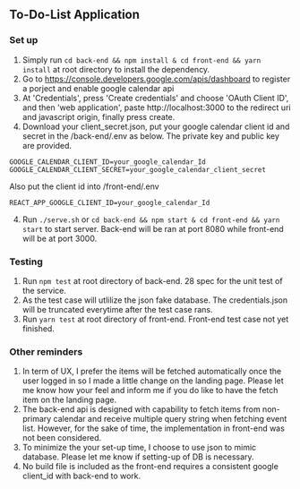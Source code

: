 ## To-Do-List Application ##

### Set up ###
1. Simply run ```cd back-end && npm install & cd front-end && yarn install``` at root directory to install the dependency.
2. Go to https://console.developers.google.com/apis/dashboard to register a porject and enable google calendar api
3. At 'Credentials', press 'Create credentials' and choose 'OAuth Client ID', and then 'web application', 
   paste http://localhost:3000 to the redirect uri and javascript origin, finally press create.
4. Download your client_secret.json, put your google calendar client id and secret in the /back-end/.env as below. The private key and public key are provided. 
```
GOOGLE_CALENDAR_CLIENT_ID=your_google_calendar_Id
GOOGLE_CALENDAR_CLIENT_SECRET=your_google_calendar_client_secret
```
Also put the client id into /front-end/.env
```
REACT_APP_GOOGLE_CLIENT_ID=your_google_calendar_Id
```

4. Run ```./serve.sh``` or ```cd back-end && npm start & cd front-end && yarn start``` to start server. Back-end will be ran at port 8080 while front-end will be at    port 3000.

### Testing ###
1. Run ```npm test``` at root directory of back-end. 28 spec for the unit test of the service.
2. As the test case will utlilize the json fake database. The credentials.json will be truncated everytime after the test case rans.
2. Run ```yarn test``` at root directory of front-end. Front-end test case not yet finished.

### Other reminders ###
1. In term of UX, I prefer the items will be fetched automatically once the user logged in so I made a little change on the landing page.
    Please let me know how your feel and inform me if you do like to have the fetch item on the landing page.
2. The back-end api is designed with capability to fetch items from non-primary calendar and receive multiple query string when fetching event list.
    However, for the sake of time, the implementation in front-end was not been considered.
3. To minimize the your set-up time, I choose to use json to mimic database. Please let me know if setting-up of DB is necessary.
4. No build file is included as the front-end requires a consistent google client_id with back-end to work.